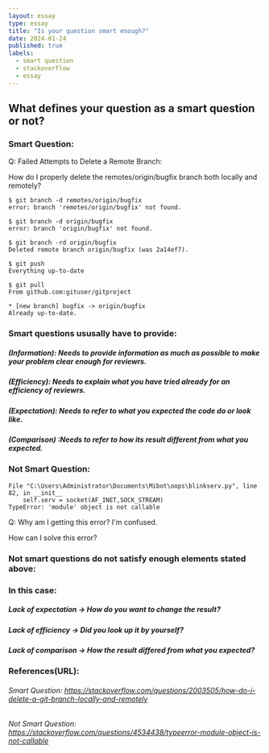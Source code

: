 ```yaml
---
layout: essay
type: essay
title: "Is your question smart enough?"
date: 2024-01-24
published: true
labels:
  - smart question
  - stackoverflow
  - essay
---
```

## What defines your question as a smart question or not?


### Smart Question:
Q: Failed Attempts to Delete a Remote Branch:

  How do I properly delete the remotes/origin/bugfix branch both locally and remotely?
  
```
$ git branch -d remotes/origin/bugfix
error: branch 'remotes/origin/bugfix' not found.

$ git branch -d origin/bugfix
error: branch 'origin/bugfix' not found.

$ git branch -rd origin/bugfix
Deleted remote branch origin/bugfix (was 2a14ef7).

$ git push
Everything up-to-date

$ git pull
From github.com:gituser/gitproject

* [new branch] bugfix -> origin/bugfix
Already up-to-date.
```

### Smart questions ususally have to provide:
##### (Information): Needs to provide information as much as possible to make your problem clear enough for reviewrs.
##### (Efficiency): Needs to explain what you have tried already for an efficiency of reviewrs.
##### (Expectation): Needs to refer to what you expected the code do or look like.
##### (Comparison) :Needs to refer to how its result different from what you expected.




### Not Smart Question:

```
File "C:\Users\Administrator\Documents\Mibot\oops\blinkserv.py", line 82, in __init__
    self.serv = socket(AF_INET,SOCK_STREAM)
TypeError: 'module' object is not callable
```

Q: Why am I getting this error? I'm confused.

How can I solve this error?

### Not smart questions do not satisfy enough elements stated above:
### In this case:
##### Lack of expectation -> How do you want to change the result?
##### Lack of efficiency -> Did you look up it by yourself?
##### Lack of comparison -> How the result differed from what you expected?


### References(URL):
###### Smart Question: https://stackoverflow.com/questions/2003505/how-do-i-delete-a-git-branch-locally-and-remotely
###### Not Smart Question: https://stackoverflow.com/questions/4534438/typeerror-module-object-is-not-callable

